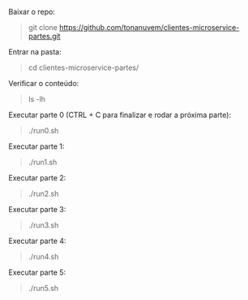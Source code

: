 Baixar o repo:

> git clone https://github.com/tonanuvem/clientes-microservice-partes.git

Entrar na pasta:

> cd clientes-microservice-partes/

Verificar o conteúdo:

> ls -lh

Executar parte 0 (CTRL + C para finalizar e rodar a próxima parte):

> ./run0.sh 

Executar parte 1:

> ./run1.sh 

Executar parte 2:

> ./run2.sh 

Executar parte 3:

> ./run3.sh 

Executar parte 4:

> ./run4.sh 

Executar parte 5:

> ./run5.sh 
